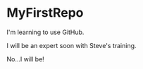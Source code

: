 # MyFirstRepo

I'm learning to use GitHub.

I will be an expert soon with Steve's training. 

No...I will be!

